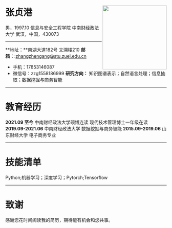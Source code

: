 # 张贞港 <img src="张贞港.jpg" width = "200" height = "200" alt="" align=right />

男，1997.10
信息与安全工程学院
中南财经政法大学
武汉，中国，430073

---

**地址：**南湖大道182号 文溯楼210
**邮箱：**:zhangzhengang@stu.zuel.edu.cn
- 手机：17853146087
- 微信号：zzg1558186999
**研究方向：** 知识图谱表示；自然语言处理；信息抽取；数据挖掘与商务智能
---
# 教育经历
**2021.09 至今** 中南财经政法大学硕博连读 现代技术管理博士一年级在读 
**2019.09-2021.06** 中南财经政法大学 数据挖掘与商务智能 
**2015.09-2019.06** 山东财经大学 电子商务专业

---
# 技能清单
Python;机器学习；深度学习；Pytorch;Tensorflow

---

# 致谢
感谢您花时间阅读我的简历，期待能有机会和您共事。
